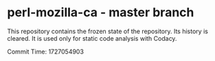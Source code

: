 # perl-mozilla-ca - master branch

This repository contains the frozen state of the repository.
Its history is cleared. It is used only for static code
analysis with Codacy.

Commit Time: 1727054903